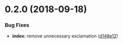<a name="0.2.0"></a>
# 0.2.0 (2018-09-18)


### Bug Fixes

* **index:** remove unnecessary exclamation ([d148e12](https://github.com/vkarpov15/changelog-example/commit/d148e12))

